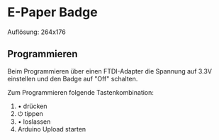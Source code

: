# E-Paper Badge

Auflösung: 264x176

## Programmieren
Beim Programmieren über einen FTDI-Adapter die Spannung auf 3.3V einstellen und den Badge auf "Off" schalten.

Zum Programmieren folgende Tastenkombination:

1. • drücken
2. ⏻ tippen
3. • loslassen
4. Arduino Upload starten
